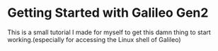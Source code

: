 # Getting Started with Galileo Gen2
This is a small tutorial I made for myself to get this damn thing to start working.(especially for accessing the Linux shell of Galileo)
